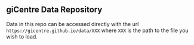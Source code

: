 ## giCentre Data Repository

Data in this repo can be accessed directly with the url `https://gicentre.github.io/data/XXX` where `XXX` is the path to the file you wish to load.

